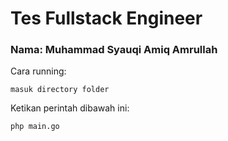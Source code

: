 # Tes Fullstack Engineer


### Nama: Muhammad Syauqi Amiq Amrullah

Cara running: 

``masuk directory folder``

Ketikan perintah dibawah ini:

``php main.go``

